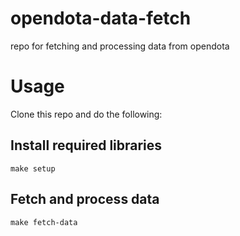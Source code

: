 # opendota-data-fetch
repo for fetching and processing data from opendota 

# Usage
Clone this repo and do the following: 
## Install required libraries
```
make setup
```

## Fetch and process data
```
make fetch-data
```
